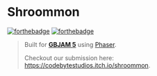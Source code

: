 # Shroommon
[![forthebadge](http://forthebadge.com/images/badges/designed-in-ms-paint.svg)](http://forthebadge.com)
[![forthebadge](http://forthebadge.com/images/badges/uses-js.svg)](http://forthebadge.com)

> Built for **[GBJAM 5](https://itch.io/jam/gbjam-5)** using [Phaser](https://github.com/photonstorm/phaser).
> 
> Checkout our submission here: https://codebytestudios.itch.io/shroommon.

